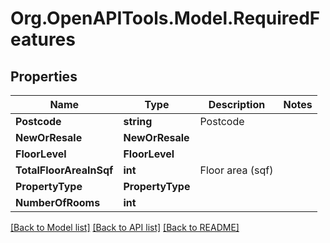 
# Org.OpenAPITools.Model.RequiredFeatures

## Properties

Name | Type | Description | Notes
------------ | ------------- | ------------- | -------------
**Postcode** | **string** | Postcode | 
**NewOrResale** | **NewOrResale** |  | 
**FloorLevel** | **FloorLevel** |  | 
**TotalFloorAreaInSqf** | **int** | Floor area (sqf) | 
**PropertyType** | **PropertyType** |  | 
**NumberOfRooms** | **int** |  | 

[[Back to Model list]](../README.md#documentation-for-models)
[[Back to API list]](../README.md#documentation-for-api-endpoints)
[[Back to README]](../README.md)

